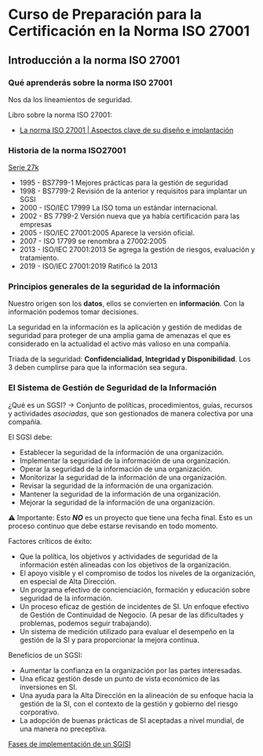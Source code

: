 # Curso de Preparación para la Certificación en la Norma ISO 27001

## Introducción a la norma ISO 27001

### Qué aprenderás sobre la norma ISO 27001

Nos da los lineamientos de seguridad.

Libro sobre la norma ISO 27001:

- [La norma ISO 27001 | Aspectos clave de su diseño e implantación](https://www.isotools.org/pdfs-pro/iso-27001-sistema-gestion-seguridad-informacion.pdf)

### Historia de la norma ISO27001

[Serie 27k](https://www.iso27000.es/iso27000.html)

- 1995 - BS7799-1 Mejores prácticas para la gestión de seguridad
- 1998 - BS7799-2 Revisión de la anterior y requisitos para implantar un SGSI
- 2000 - ISO/IEC 17999 La ISO toma un estándar internacional.
- 2002 - BS 7799-2 Versión nueva que ya había certificación para las empresas
- 2005 - ISO/IEC 27001:2005 Aparece la versión oficial.
- 2007 - ISO 17799 se renombra a 27002:2005
- 2013 - ISO/IEC 27001:2013 Se agrega la gestión de riesgos, evaluación y tratamiento.
- 2019 - ISO/IEC 27001:2019 Ratificó la 2013

### Principios generales de la seguridad de la información

Nuestro origen son los **datos**, ellos se convierten en **información**. Con la información podemos tomar decisiones.

La seguridad en la información es la aplicación y gestión de medidas de seguridad para proteger de una amplia gama de amenazas el que es considerado en la actualidad el activo más valioso en una compañía.

Triada de la seguridad: **Confidencialidad, Integridad y Disponibilidad**. Los 3 deben cumplirse para que la información sea segura.

### El Sistema de Gestión de Seguridad de la Información

¿Qué es un SGSI? -> Conjunto de políticas, procedimientos, guías, recursos y actividades *asociadas*, que son gestionados de manera colectiva por una compañía.

El SGSI debe:

- Establecer la seguridad de la información de una organización.
- Implementar la seguridad de la información de una organización.
- Operar la seguridad de la información de una organización.
- Monitorizar la seguridad de la información de una organización.
- Revisar la seguridad de la información de una organización.
- Mantener la seguridad de la información de una organización.
- Mejorar la seguridad de la información de una organización.

⚠ Importante: Esto ***NO*** es un proyecto que tiene una fecha final. Esto es un proceso continuo que debe estarse revisando en todo momento.

Factores críticos de éxito:

- Que la política, los objetivos y actividades de seguridad de la información estén alineadas con los objetivos de la organización.
- El apoyo visible y el compromiso de todos los niveles de la organización, en especial de Alta Dirección.
- Un programa efectivo de concienciación, formación y educación sobre seguridad de la información.
- Un proceso eficaz de gestión de incidentes de SI. Un enfoque efectivo de Gestión de Continuidad de Negocio. (A pesar de las dificultades y problemas, podemos seguir trabajando).
- Un sistema de medición utilizado para evaluar el desempeño en la gestión de la SI y para proporcionar la mejora continua.

Beneficios de un SGSI:

- Aumentar la confianza en la organización por las partes interesadas.
- Una eficaz gestión desde un punto de vista económico de las inversiones en SI.
- Una ayuda para la Alta Dirección en la alineación de su enfoque hacia la gestión de la SI, con el contexto de la gestión y gobierno del riesgo corporativo.
- La adopción de buenas prácticas de SI aceptadas a nivel mundial, de una manera no preceptiva.

[Fases de implementación de un SGISI](https://www.normas-iso.com/iso-27001/)
